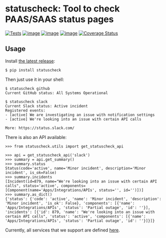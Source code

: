 # statuscheck: Tool to check PAAS/SAAS status pages

[![Tests](https://github.com/amureki/statuscheck/workflows/Tests/badge.svg)](https://github.com/amureki/statuscheck/actions)
[![image](https://img.shields.io/pypi/v/statuscheck.svg)](https://pypi.org/project/statuscheck/)
[![image](https://img.shields.io/pypi/l/statuscheck.svg)](https://github.com/amureki/statuscheck/blob/main/LICENSE)
[![image](https://img.shields.io/pypi/pyversions/statuscheck.svg)](https://pypi.org/project/statuscheck/)
[![Coverage Status](https://coveralls.io/repos/github/amureki/statuscheck/badge.svg)](https://coveralls.io/github/amureki/statuscheck)

## Usage

Install [the latest release](https://pypi.org/project/statuscheck/):

    $ pip install statuscheck

Then just use it in your shell:

    $ statuscheck github
    Current GitHub status: All Systems Operational

    $ statuscheck slack
    Current Slack status: Active incident
    Registered events:
    - [active] We are investigating an issue with notification settings
    - [active] We're looking into an issue with certain API calls

    More: https://status.slack.com/

There is also an API available:


    >>> from statuscheck.utils import get_statuscheck_api

    >>> api = get_statuscheck_api('slack')
    >>> summary = api.get_summary()
    >>> summary.status
    Status(code='active', name='Minor incident', description='Minor incident', is_ok=False)
    >>> summary.incidents
    [Incident(id=879, name="We're looking into an issue with certain API calls", status='active', components=[Component(name='Apps/Integrations/APIs', status='', id='')])]
    >>> summary.as_dict()
    {'status': {'code': 'active', 'name': 'Minor incident', 'description': 'Minor incident', 'is_ok': False}, 'components': [{'name': 'Apps/Integrations/APIs', 'status': 'Partial outage', 'id': ''}], 'incidents': [{'id': 879, 'name': "We're looking into an issue with certain API calls", 'status': 'active', 'components': [{'name': 'Apps/Integrations/APIs', 'status': 'Partial outage', 'id': ''}]}]}


Currently, all services that we support are defined [here](statuscheck/services/__init__.py).
